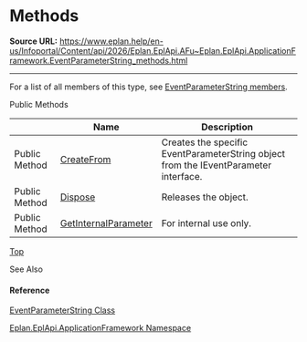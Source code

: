 # Methods

**Source URL:** https://www.eplan.help/en-us/Infoportal/Content/api/2026/Eplan.EplApi.AFu~Eplan.EplApi.ApplicationFramework.EventParameterString_methods.html

---

For a list of all members of this type, see [EventParameterString members](Eplan.EplApi.AFu~Eplan.EplApi.ApplicationFramework.EventParameterString_members.html).

Public Methods

|  | Name | Description |
| --- | --- | --- |
| Public Method | [CreateFrom](Eplan.EplApi.AFu~Eplan.EplApi.ApplicationFramework.EventParameterString~CreateFrom.html) | Creates the specific EventParameterString object from the IEventParameter interface. |
| Public Method | [Dispose](Eplan.EplApi.AFu~Eplan.EplApi.ApplicationFramework.EventParameterString~Dispose().html) | Releases the object. |
| Public Method | [GetInternalParameter](Eplan.EplApi.AFu~Eplan.EplApi.ApplicationFramework.EventParameterString~GetInternalParameter.html) | For internal use only. |

[Top](#top)

See Also

#### Reference

[EventParameterString Class](Eplan.EplApi.AFu~Eplan.EplApi.ApplicationFramework.EventParameterString.html)
  
[Eplan.EplApi.ApplicationFramework Namespace](Eplan.EplApi.AFu~Eplan.EplApi.ApplicationFramework_namespace.html)